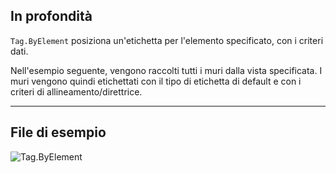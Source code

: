 ## In profondità
`Tag.ByElement` posiziona un'etichetta per l'elemento specificato, con i criteri dati.

Nell'esempio seguente, vengono raccolti tutti i muri dalla vista specificata. I muri vengono quindi etichettati con il tipo di etichetta di default e con i criteri di allineamento/direttrice.
___
## File di esempio

![Tag.ByElement](./Revit.Elements.Tag.ByElement_img.jpg)
